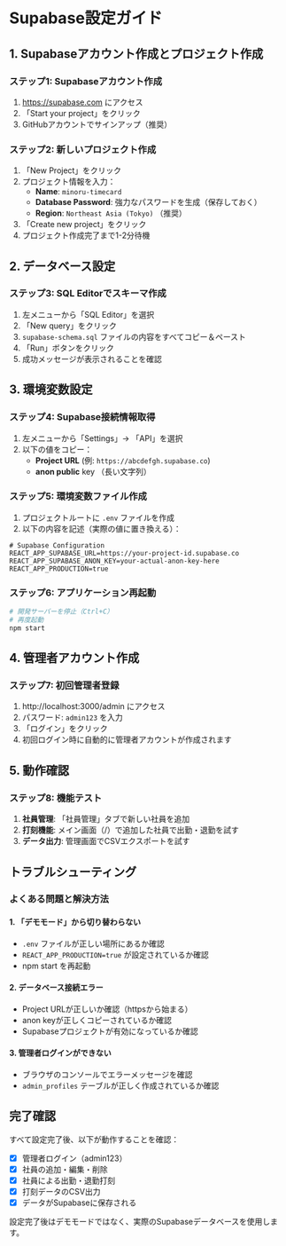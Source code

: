 # Supabase設定ガイド

## 1. Supabaseアカウント作成とプロジェクト作成

### ステップ1: Supabaseアカウント作成
1. https://supabase.com にアクセス
2. 「Start your project」をクリック
3. GitHubアカウントでサインアップ（推奨）

### ステップ2: 新しいプロジェクト作成
1. 「New Project」をクリック
2. プロジェクト情報を入力：
   - **Name**: `minoru-timecard`
   - **Database Password**: 強力なパスワードを生成（保存しておく）
   - **Region**: `Northeast Asia (Tokyo)` （推奨）
3. 「Create new project」をクリック
4. プロジェクト作成完了まで1-2分待機

## 2. データベース設定

### ステップ3: SQL Editorでスキーマ作成
1. 左メニューから「SQL Editor」を選択
2. 「New query」をクリック
3. `supabase-schema.sql` ファイルの内容をすべてコピー＆ペースト
4. 「Run」ボタンをクリック
5. 成功メッセージが表示されることを確認

## 3. 環境変数設定

### ステップ4: Supabase接続情報取得
1. 左メニューから「Settings」→ 「API」を選択
2. 以下の値をコピー：
   - **Project URL** (例: `https://abcdefgh.supabase.co`)
   - **anon public** key （長い文字列）

### ステップ5: 環境変数ファイル作成
1. プロジェクトルートに `.env` ファイルを作成
2. 以下の内容を記述（実際の値に置き換える）：

```env
# Supabase Configuration
REACT_APP_SUPABASE_URL=https://your-project-id.supabase.co
REACT_APP_SUPABASE_ANON_KEY=your-actual-anon-key-here
REACT_APP_PRODUCTION=true
```

### ステップ6: アプリケーション再起動
```bash
# 開発サーバーを停止（Ctrl+C）
# 再度起動
npm start
```

## 4. 管理者アカウント作成

### ステップ7: 初回管理者登録
1. http://localhost:3000/admin にアクセス
2. パスワード: `admin123` を入力
3. 「ログイン」をクリック
4. 初回ログイン時に自動的に管理者アカウントが作成されます

## 5. 動作確認

### ステップ8: 機能テスト
1. **社員管理**: 「社員管理」タブで新しい社員を追加
2. **打刻機能**: メイン画面（/）で追加した社員で出勤・退勤を試す
3. **データ出力**: 管理画面でCSVエクスポートを試す

## トラブルシューティング

### よくある問題と解決方法

#### 1. 「デモモード」から切り替わらない
- `.env` ファイルが正しい場所にあるか確認
- `REACT_APP_PRODUCTION=true` が設定されているか確認
- npm start を再起動

#### 2. データベース接続エラー
- Project URLが正しいか確認（httpsから始まる）
- anon keyが正しくコピーされているか確認
- Supabaseプロジェクトが有効になっているか確認

#### 3. 管理者ログインができない
- ブラウザのコンソールでエラーメッセージを確認
- `admin_profiles` テーブルが正しく作成されているか確認

## 完了確認

すべて設定完了後、以下が動作することを確認：
- [x] 管理者ログイン（admin123）
- [x] 社員の追加・編集・削除
- [x] 社員による出勤・退勤打刻
- [x] 打刻データのCSV出力
- [x] データがSupabaseに保存される

設定完了後はデモモードではなく、実際のSupabaseデータベースを使用します。